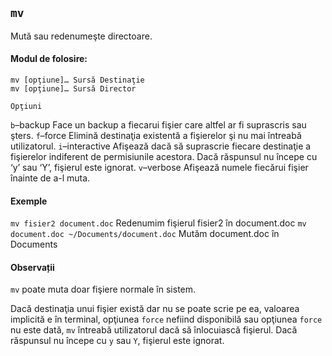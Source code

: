 ## `mv`
Mută sau redenumeşte directoare.

#### Modul de folosire:
```
mv [opţiune]… Sursă Destinaţie
mv [opţiune]… Sursă Director
```

`Opţiuni`

`b`–backup
Face un backup a fiecarui fişier care altfel ar fi suprascris sau şters.
`f`–force
Elimină destinaţia existentă a fişierelor şi nu mai întreabă utilizatorul.
`i`–interactive
Afişează dacă să suprascrie fiecare destinaţie a fişierelor indiferent de permisiunile acestora.
Dacă răspunsul nu începe cu ‘y’ sau ‘Y’, fişierul este ignorat.
`v`–verbose
Afişează numele fiecărui fişier înainte de a-l muta.

#### Exemple
`mv fisier2 document.doc`
Redenumim fişierul fisier2 în document.doc
`mv document.doc ~/Documents/document.doc`
Mutăm document.doc în Documents

#### Observații
`mv` poate muta doar fişiere normale în sistem.

Dacă destinaţia unui fişier există dar nu se poate scrie pe ea, valoarea implicită e în terminal, opţiunea `force` nefiind disponibilă
sau opţiunea `force` nu este dată, `mv` întreabă utilizatorul dacă să înlocuiască fişierul.
Dacă răspunsul nu începe cu `y` sau `Y`, fişierul este ignorat.
